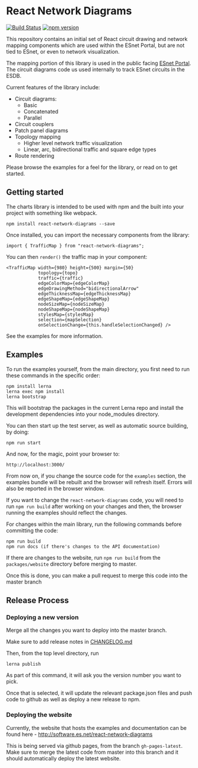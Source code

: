 # React Network Diagrams 

[![Build Status](https://travis-ci.org/esnet/react-network-diagrams.svg)](https://travis-ci.org/esnet/react-network-diagrams) [![npm version](https://badge.fury.io/js/react-network-diagrams.svg)](https://badge.fury.io/js/react-network-diagrams)

This repository contains an initial set of React circuit drawing and network mapping components which are used within the ESnet Portal, but are not tied to ESnet, or even to network visualization.

The mapping portion of this library is used in the public facing [ESnet Portal](http://my.es.net). The circuit diagrams code us used internally to track ESnet circuits in the ESDB.

Current features of the library include:

 * Circuit diagrams:
     - Basic
     - Concatenated
     - Parallel
 * Circuit couplers
 * Patch panel diagrams
 * Topology mapping
     - Higher level network traffic visualization
     - Linear, arc, bidirectional traffic and square edge types
 * Route rendering

Please browse the examples for a feel for the library, or read on to get started.

Getting started
---------------

The charts library is intended to be used with npm and the built into your project with something like webpack.

    npm install react-network-diagrams --save

Once installed, you can import the necessary components from the library:

    import { TrafficMap } from "react-network-diagrams";

You can then `render()` the traffic map in your component:

    <TrafficMap width={980} height={500} margin={50}
                topology={topo}
                traffic={traffic}
                edgeColorMap={edgeColorMap}
                edgeDrawingMethod="bidirectionalArrow"
                edgeThicknessMap={edgeThicknessMap}
                edgeShapeMap={edgeShapeMap}
                nodeSizeMap={nodeSizeMap}
                nodeShapeMap={nodeShapeMap}
                stylesMap={stylesMap}
                selection={mapSelection}
                onSelectionChange={this.handleSelectionChanged} />


See the examples for more information.

Examples
--------

To run the examples yourself, from the main directory, you first need to run these commands in the specific order:

    npm install lerna
    lerna exec npm install
    lerna bootstrap

This will bootstrap the packages in the current Lerna repo and install the development dependencies into your node_modules directory.

You can then start up the test server, as well as automatic source building, by doing:

    npm run start

And now, for the magic, point your browser to:

    http://localhost:3000/

From now on, if you change the source code for the `examples` section, the examples bundle will be rebuilt and the browser will refresh itself. Errors will also be reported in the browser window.

If you want to change the `react-network-diagrams` code, you will need to run `npm run build` after working on your changes and then, the browser running the examples should reflect the changes.

For changes within the main library, run the following commands before committing the code:

    npm run build
    npm run docs (if there's changes to the API documentation)

If there are changes to the website, run `npm run build` from the `packages/website` directory before merging to master.

Once this is done, you can make a pull request to merge this code into the master branch

Release Process
--------

### Deploying a new version

Merge all the changes you want to deploy into the master branch.

Make sure to add release notes in [CHANGELOG.md](https://github.com/esnet/react-network-diagrams/blob/master/CHANGELOG.md)

Then, from the top level directory, run

    lerna publish

As part of this command, it will ask you the version number you want to pick. 

Once that is selected, it will update the relevant package.json files and push code to github as well as deploy a new release to npm.

### Deploying the website

Currently, the website that hosts the examples and documentation can be found here - http://software.es.net/react-network-diagrams

This is being served via github pages, from the branch `gh-pages-latest`. Make sure to merge the latest code from master into this branch and it should automatically deploy the latest website.